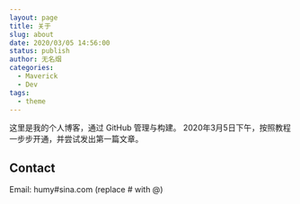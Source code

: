 ```yaml
---
layout: page
title: 关于
slug: about
date: 2020/03/05 14:56:00
status: publish
author: 无名烟
categories: 
  - Maverick
  - Dev
tags: 
  - theme
---
```


这里是我的个人博客，通过 GitHub 管理与构建。
2020年3月5日下午，按照教程一步步开通，并尝试发出第一篇文章。


## Contact

Email: humy#sina.com (replace # with @)

